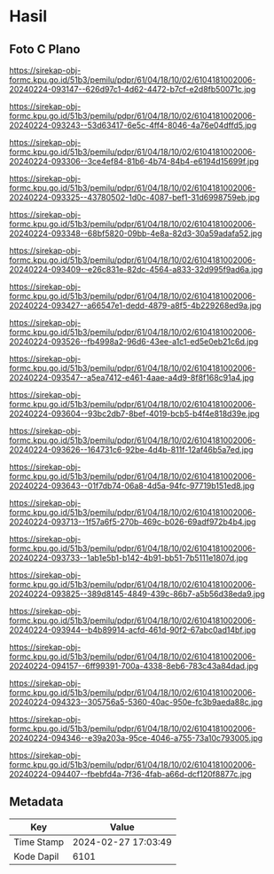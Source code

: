 # Hasil

## Foto C Plano

https://sirekap-obj-formc.kpu.go.id/51b3/pemilu/pdpr/61/04/18/10/02/6104181002006-20240224-093147--626d97c1-4d62-4472-b7cf-e2d8fb50071c.jpg

https://sirekap-obj-formc.kpu.go.id/51b3/pemilu/pdpr/61/04/18/10/02/6104181002006-20240224-093243--53d63417-6e5c-4ff4-8046-4a76e04dffd5.jpg

https://sirekap-obj-formc.kpu.go.id/51b3/pemilu/pdpr/61/04/18/10/02/6104181002006-20240224-093306--3ce4ef84-81b6-4b74-84b4-e6194d15699f.jpg

https://sirekap-obj-formc.kpu.go.id/51b3/pemilu/pdpr/61/04/18/10/02/6104181002006-20240224-093325--43780502-1d0c-4087-bef1-31d6998759eb.jpg

https://sirekap-obj-formc.kpu.go.id/51b3/pemilu/pdpr/61/04/18/10/02/6104181002006-20240224-093348--68bf5820-09bb-4e8a-82d3-30a59adafa52.jpg

https://sirekap-obj-formc.kpu.go.id/51b3/pemilu/pdpr/61/04/18/10/02/6104181002006-20240224-093409--e26c831e-82dc-4564-a833-32d995f9ad6a.jpg

https://sirekap-obj-formc.kpu.go.id/51b3/pemilu/pdpr/61/04/18/10/02/6104181002006-20240224-093427--a66547e1-dedd-4879-a8f5-4b229268ed9a.jpg

https://sirekap-obj-formc.kpu.go.id/51b3/pemilu/pdpr/61/04/18/10/02/6104181002006-20240224-093526--fb4998a2-96d6-43ee-a1c1-ed5e0eb21c6d.jpg

https://sirekap-obj-formc.kpu.go.id/51b3/pemilu/pdpr/61/04/18/10/02/6104181002006-20240224-093547--a5ea7412-e461-4aae-a4d9-8f8f168c91a4.jpg

https://sirekap-obj-formc.kpu.go.id/51b3/pemilu/pdpr/61/04/18/10/02/6104181002006-20240224-093604--93bc2db7-8bef-4019-bcb5-b4f4e818d39e.jpg

https://sirekap-obj-formc.kpu.go.id/51b3/pemilu/pdpr/61/04/18/10/02/6104181002006-20240224-093626--164731c6-92be-4d4b-811f-12af46b5a7ed.jpg

https://sirekap-obj-formc.kpu.go.id/51b3/pemilu/pdpr/61/04/18/10/02/6104181002006-20240224-093643--01f7db74-06a8-4d5a-94fc-97719b151ed8.jpg

https://sirekap-obj-formc.kpu.go.id/51b3/pemilu/pdpr/61/04/18/10/02/6104181002006-20240224-093713--1f57a6f5-270b-469c-b026-69adf972b4b4.jpg

https://sirekap-obj-formc.kpu.go.id/51b3/pemilu/pdpr/61/04/18/10/02/6104181002006-20240224-093733--1ab1e5b1-b142-4b91-bb51-7b5111e1807d.jpg

https://sirekap-obj-formc.kpu.go.id/51b3/pemilu/pdpr/61/04/18/10/02/6104181002006-20240224-093825--389d8145-4849-439c-86b7-a5b56d38eda9.jpg

https://sirekap-obj-formc.kpu.go.id/51b3/pemilu/pdpr/61/04/18/10/02/6104181002006-20240224-093944--b4b89914-acfd-461d-90f2-67abc0ad14bf.jpg

https://sirekap-obj-formc.kpu.go.id/51b3/pemilu/pdpr/61/04/18/10/02/6104181002006-20240224-094157--6ff99391-700a-4338-8eb6-783c43a84dad.jpg

https://sirekap-obj-formc.kpu.go.id/51b3/pemilu/pdpr/61/04/18/10/02/6104181002006-20240224-094323--305756a5-5360-40ac-950e-fc3b9aeda88c.jpg

https://sirekap-obj-formc.kpu.go.id/51b3/pemilu/pdpr/61/04/18/10/02/6104181002006-20240224-094346--e39a203a-95ce-4046-a755-73a10c793005.jpg

https://sirekap-obj-formc.kpu.go.id/51b3/pemilu/pdpr/61/04/18/10/02/6104181002006-20240224-094407--fbebfd4a-7f36-4fab-a66d-dcf120f8877c.jpg


## Metadata

| Key        | Value               |
| ---------- | ------------------- |
| Time Stamp | 2024-02-27 17:03:49 |
| Kode Dapil | 6101                |



